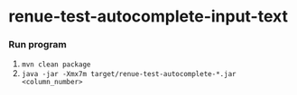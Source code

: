# renue-test-autocomplete-input-text

### Run program
1. ```mvn clean package```
2. ```java -jar -Xmx7m target/renue-test-autocomplete-*.jar <column_number>```
